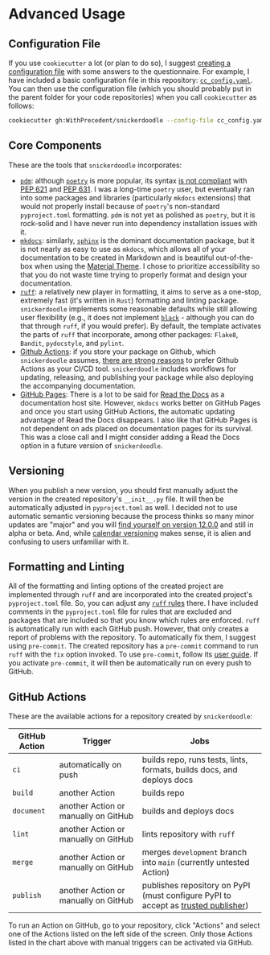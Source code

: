 # Advanced Usage

## Configuration File

If you use `cookiecutter` a lot (or plan to do so), I suggest [creating a
configuration
file](https://cookiecutter.readthedocs.io/en/2.3.0/advanced/user_config.html)
with some answers to the questionnaire. For example, I have included a
basic configuration file in this repository:
[`cc_config.yaml`](https://github.com/WithPrecedent/snickerdoodle/blob/main/cc_config.yaml).
You can then use the configuration file (which you should probably put in the
parent folder for your code repositories) when you call `cookiecutter` as
follows:

```sh
cookiecutter gh:WithPrecedent/snickerdoodle --config-file cc_config.yaml
```

## Core Components

These are the tools that `snickerdoodle` incorporates:

* [`pdm`](https://pdm.fming.dev/latest/): although
  [`poetry`](https://python-poetry.org/) is more popular, its syntax [is not
  compliant](https://github.com/python-poetry/roadmap/issues/3) with [PEP
  621](https://peps.python.org/pep-0621/) and  [PEP 631](https://peps.python.org/pep-0631/). I was a long-time `poetry` user, but
  eventually ran into some packages and libraries (particularly `mkdocs`
  extensions) that would not properly install because of `poetry`'s non-standard
  `pyproject.toml` formatting. `pdm` is not yet as polished as `poetry`, but it
  is rock-solid and I have never run into dependency installation issues with
  it.
* [`mkdocs`](https://www.mkdocs.org/): similarly,
  [`sphinx`](https://www.sphinx-doc.org/en/master/) is the dominant
  documentation package, but it is not nearly as easy to use as `mkdocs`, which allows
  all of your documentation to be created in Markdown and is beautiful
  out-of-the-box when using the [Material
  Theme](https://squidfunk.github.io/mkdocs-material/). I chose to prioritize
  accessibility so that you do not waste time trying to properly format and
  design your documentation.
* [`ruff`](https://github.com/astral-sh/ruff): a relatively new player in formatting, it aims to serve as a one-stop, extremely fast (it's written in `Rust`) formatting and linting package. `snickerdoodle` implements some reasonable defaults while still allowing user flexibility (e.g., it does not implement [`black`](https://github.com/psf/black) - although you can do that through `ruff`, if you would prefer). By default, the template activates the parts of `ruff` that incorporate, among other packages: `Flake8`, `Bandit`, `pydocstyle`, and `pylint`.
* [Github Actions](https://github.com/features/actions): if you store your package on Github, which `snickerdoodle` assumes, [there are strong reasons](https://resources.github.com/devops/tools/automation/actions/) to prefer Github Actions as your CI/CD tool. `snickerdoodle` includes workflows for updating, releasing, and publishing your package while also deploying the accompanying documentation.
* [GitHub Pages](https://pages.github.com/): There is a lot to be said for [Read the Docs](https://readthedocs.com) as a documentation host site. However, `mkdocs` works better on GitHub Pages and once you start using GitHub Actions, the automatic updating advantage of Read the Docs disappears. I also like that GitHub Pages is not dependent on ads placed on documentation pages for its survival. This was a close call and I might consider adding a Read the Docs option in a future version of `snickerdoodle`.

## Versioning

When you publish a new version, you should first manually adjust the version in the created repository's `__init__.py` file. It will then be automatically adjusted in `pyproject.toml` as well. I decided not to use automatic semantic versioning because the process thinks so many minor updates are "major" and you will [find yourself on version 12.0.0](https://hynek.me/articles/semver-will-not-save-you/) and still in alpha or beta. And, while [calendar versioning](https://calver.org/) makes sense, it is alien and confusing to users unfamiliar with it.

## Formatting and Linting

All of the formatting and linting options of the created project are implemented through `ruff` and are incorporated into the created
project's `pyproject.toml` file. So, you can adjust any [`ruff`
rules](https://beta.ruff.rs/docs/rules/) there. I have included comments in the
`pyproject.toml` file for rules that are excluded and packages that are included
so that you know which rules are enforced. `ruff` is automatically run with
each GitHub push. However, that only creates a report of problems with the
repository. To automatically fix them, I suggest using `pre-commit`. The created
repository has a `pre-commit` command to run `ruff` with the `fix` option
invoked. To use `pre-commit`, follow its [user
guide](https://pre-commit.com/#usage). If you activate `pre-commit`, it will then be automatically run on every push to GitHub.

## GitHub Actions

These are the available actions for a repository created by `snickerdoodle`:

| GitHub Action | Trigger | Jobs |
| --- | --- | --- |
| `ci` | automatically on push | builds repo, runs tests, lints, formats, builds docs, and deploys docs |
| `build` | another Action | builds repo |
| `document` | another Action or manually on GitHub| builds and deploys docs |
| `lint` | another Action or manually on GitHub | lints repository with `ruff` |
| `merge` | another Action or manually on GitHub | merges `development` branch into `main` (currently untested Action) |
| `publish` | another Action or manually on GitHub | publishes repository on PyPI (must configure PyPI to accept as [trusted publisher](https://docs.pypi.org/trusted-publishers/adding-a-publisher/)) |

To run an Action on GitHub, go to your repository, click "Actions" and select
one of the Actions listed on the left side of the screen. Only those Actions
listed in the chart above with manual triggers can be activated via GitHub.